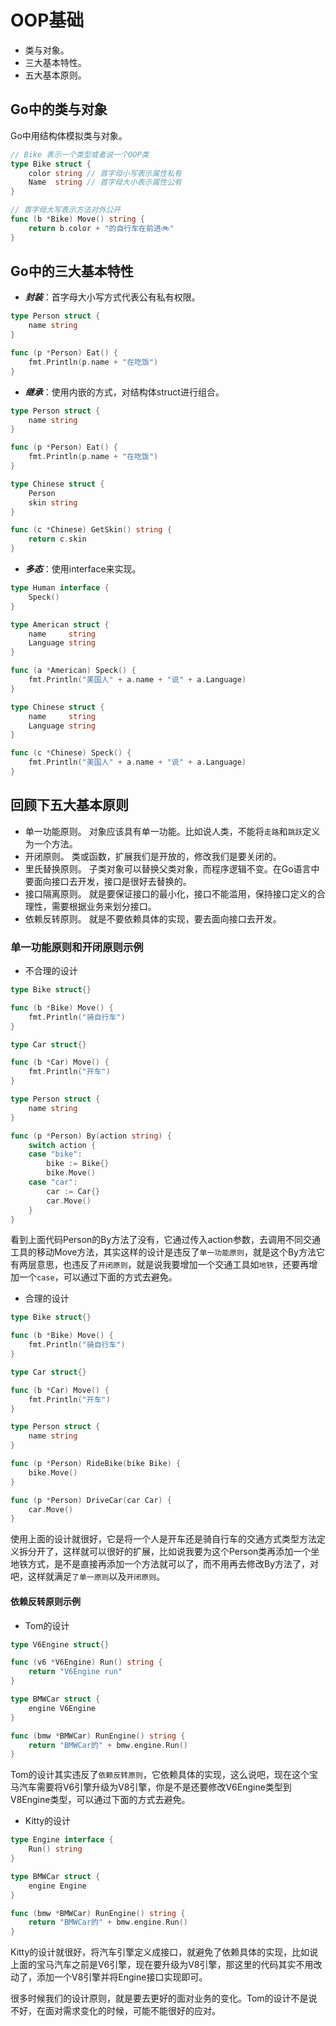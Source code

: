 # OOP基础

- 类与对象。
- 三大基本特性。
- 五大基本原则。

## Go中的类与对象

Go中用结构体模拟类与对象。

```go
// Bike 表示一个类型或者说一个OOP类
type Bike struct {
	color string // 首字母小写表示属性私有
	Name  string // 首字母大小表示属性公有
}

// 首字母大写表示方法对外公开
func (b *Bike) Move() string {
	return b.color + "的自行车在前进🚲"
}
```

## Go中的三大基本特性

- **_封装_**：首字母大小写方式代表公有私有权限。

```go
type Person struct {
	name string
}

func (p *Person) Eat() {
	fmt.Println(p.name + "在吃饭")
}
```

- **_继承_**：使用内嵌的方式，对结构体struct进行组合。

```go
type Person struct {
	name string
}

func (p *Person) Eat() {
	fmt.Println(p.name + "在吃饭")
}

type Chinese struct {
	Person
	skin string
}

func (c *Chinese) GetSkin() string {
	return c.skin
}
```

- **_多态_**：使用interface来实现。

```go
type Human interface {
	Speck()
}

type American struct {
	name     string
	Language string
}

func (a *American) Speck() {
	fmt.Println("美国人" + a.name + "说" + a.Language)
}

type Chinese struct {
	name     string
	Language string
}

func (c *Chinese) Speck() {
	fmt.Println("美国人" + a.name + "说" + a.Language)
}
```

## 回顾下五大基本原则

- 单一功能原则。
对象应该具有单一功能。比如说人类，不能将`走路`和`跳跃`定义为一个方法。
- 开闭原则。
类或函数，扩展我们是开放的，修改我们是要关闭的。
- 里氏替换原则。
子类对象可以替换父类对象，而程序逻辑不变。在Go语言中要面向接口去开发，接口是很好去替换的。
- 接口隔离原则。
就是要保证接口的最小化，接口不能滥用，保持接口定义的合理性，需要根据业务来划分接口。
- 依赖反转原则。
就是不要依赖具体的实现，要去面向接口去开发。

### 单一功能原则和开闭原则示例

- 不合理的设计

```go
type Bike struct{}

func (b *Bike) Move() {
	fmt.Println("骑自行车")
}

type Car struct{}

func (b *Car) Move() {
	fmt.Println("开车")
}

type Person struct {
	name string
}

func (p *Person) By(action string) {
	switch action {
	case "bike":
		bike := Bike{}
		bike.Move()
	case "car":
		car := Car{}
		car.Move()
	}
}
```
看到上面代码Person的By方法了没有，它通过传入action参数，去调用不同交通工具的移动Move方法，其实这样的设计是违反了`单一功能原则`，就是这个By方法它有两层意思，也违反了`开闭原则`，就是说我要增加一个交通工具如`地铁`，还要再增加一个`case`，可以通过下面的方式去避免。

- 合理的设计

```go
type Bike struct{}

func (b *Bike) Move() {
	fmt.Println("骑自行车")
}

type Car struct{}

func (b *Car) Move() {
	fmt.Println("开车")
}

type Person struct {
	name string
}

func (p *Person) RideBike(bike Bike) {
	bike.Move()
}

func (p *Person) DriveCar(car Car) {
	car.Move()
}
```
使用上面的设计就很好，它是将一个人是开车还是骑自行车的交通方式类型方法定义拆分开了，这样就可以很好的扩展，比如说我要为这个Person类再添加一个坐地铁方式，是不是直接再添加一个方法就可以了，而不用再去修改By方法了，对吧，这样就满足`了单一原则`以及`开闭原则`。

#### 依赖反转原则示例

- Tom的设计
```go
type V6Engine struct{}

func (v6 *V6Engine) Run() string {
	return "V6Engine run"
}

type BMWCar struct {
	engine V6Engine
}

func (bmw *BMWCar) RunEngine() string {
	return "BMWCar的" + bmw.engine.Run()
}
```

Tom的设计其实违反了`依赖反转原则`，它依赖具体的实现，这么说吧，现在这个宝马汽车需要将V6引擎升级为V8引擎，你是不是还要修改V6Engine类型到V8Engine类型，可以通过下面的方式去避免。

- Kitty的设计
```go
type Engine interface {
	Run() string
}

type BMWCar struct {
	engine Engine
}

func (bmw *BMWCar) RunEngine() string {
	return "BMWCar的" + bmw.engine.Run()
}
```

Kitty的设计就很好，将汽车引擎定义成接口，就避免了依赖具体的实现，比如说上面的宝马汽车之前是V6引擎，现在要升级为V8引擎，那这里的代码其实不用改动了，添加一个V8引擎并将Engine接口实现即可。

很多时候我们的设计原则，就是要去更好的面对业务的变化。Tom的设计不是说不好，在面对需求变化的时候，可能不能很好的应对。